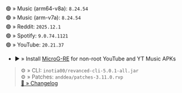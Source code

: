 🟢 » Music (arm64-v8a): `8.24.54`  
🟢 » Music (arm-v7a): `8.24.54`  
🟢 » Reddit: `2025.12.1`  
🟢 » Spotify: `9.0.74.1121`  
🟢 » YouTube: `20.21.37`  

- ▶️ » Install [MicroG-RE](https://github.com/WSTxda/MicroG-RE/releases) for non-root YouTube and YT Music APKs
  
> ⚙️ » CLI: `inotia00/revanced-cli-5.0.1-all.jar`  
> ⚙️ » Patches: `anddea/patches-3.11.0.rvp`  
[🔗 » Changelog](https://github.com/anddea/revanced-patches/releases/tag/v3.11.0)  
